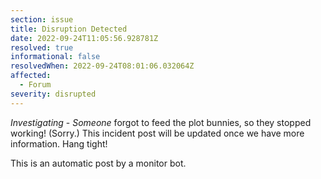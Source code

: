 ```yaml
---
section: issue
title: Disruption Detected
date: 2022-09-24T11:05:56.928781Z
resolved: true
informational: false
resolvedWhen: 2022-09-24T08:01:06.032064Z
affected:
  - Forum
severity: disrupted
---
```

*Investigating* - _Someone_ forgot to feed the plot bunnies, so they stopped working! (Sorry.) This incident post will be updated once we have more information. Hang tight!

This is an automatic post by a monitor bot.
        